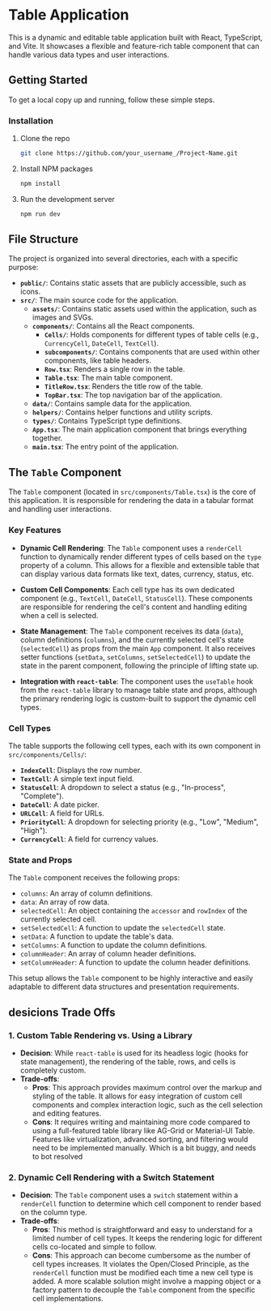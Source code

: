 # Table Application

This is a dynamic and editable table application built with React, TypeScript, and Vite. It showcases a flexible and feature-rich table component that can handle various data types and user interactions.

## Getting Started

To get a local copy up and running, follow these simple steps.

### Installation

1. Clone the repo
   ```sh
   git clone https://github.com/your_username_/Project-Name.git
   ```
2. Install NPM packages
   ```sh
   npm install
   ```
3. Run the development server
   ```sh
   npm run dev
   ```

## File Structure

The project is organized into several directories, each with a specific purpose:

-   **`public/`**: Contains static assets that are publicly accessible, such as icons.
-   **`src/`**: The main source code for the application.
    -   **`assets/`**: Contains static assets used within the application, such as images and SVGs.
    -   **`components/`**: Contains all the React components.
        -   **`Cells/`**: Holds components for different types of table cells (e.g., `CurrencyCell`, `DateCell`, `TextCell`).
        -   **`subcomponents/`**: Contains components that are used within other components, like table headers.
        -   **`Row.tsx`**: Renders a single row in the table.
        -   **`Table.tsx`**: The main table component.
        -   **`TitleRow.tsx`**: Renders the title row of the table.
        -   **`TopBar.tsx`**: The top navigation bar of the application.
    -   **`data/`**: Contains sample data for the application.
    -   **`helpers/`**: Contains helper functions and utility scripts.
    -   **`types/`**: Contains TypeScript type definitions.
    -   **`App.tsx`**: The main application component that brings everything together.
    -   **`main.tsx`**: The entry point of the application.

## The `Table` Component

The `Table` component (located in `src/components/Table.tsx`) is the core of this application. It is responsible for rendering the data in a tabular format and handling user interactions.

### Key Features

-   **Dynamic Cell Rendering**: The `Table` component uses a `renderCell` function to dynamically render different types of cells based on the `type` property of a column. This allows for a flexible and extensible table that can display various data formats like text, dates, currency, status, etc.

-   **Custom Cell Components**: Each cell type has its own dedicated component (e.g., `TextCell`, `DateCell`, `StatusCell`). These components are responsible for rendering the cell's content and handling editing when a cell is selected.

-   **State Management**: The `Table` component receives its data (`data`), column definitions (`columns`), and the currently selected cell's state (`selectedCell`) as props from the main `App` component. It also receives setter functions (`setData`, `setColumns`, `setSelectedCell`) to update the state in the parent component, following the principle of lifting state up.

-   **Integration with `react-table`**: The component uses the `useTable` hook from the `react-table` library to manage table state and props, although the primary rendering logic is custom-built to support the dynamic cell types.

### Cell Types

The table supports the following cell types, each with its own component in `src/components/Cells/`:

-   **`IndexCell`**: Displays the row number.
-   **`TextCell`**: A simple text input field.
-   **`StatusCell`**: A dropdown to select a status (e.g., "In-process", "Complete").
-   **`DateCell`**: A date picker.
-   **`URLCell`**: A field for URLs.
-   **`PriorityCell`**: A dropdown for selecting priority (e.g., "Low", "Medium", "High").
-   **`CurrencyCell`**: A field for currency values.

### State and Props

The `Table` component receives the following props:

-   `columns`: An array of column definitions.
-   `data`: An array of row data.
-   `selectedCell`: An object containing the `accessor` and `rowIndex` of the currently selected cell.
-   `setSelectedCell`: A function to update the `selectedCell` state.
-   `setData`: A function to update the table's data.
-   `setColumns`: A function to update the column definitions.
-   `columnHeader`: An array of column header definitions.
-   `setColumnHeader`: A function to update the column header definitions.

This setup allows the `Table` component to be highly interactive and easily adaptable to different data structures and presentation requirements.


## desicions Trade Offs

### 1. Custom Table Rendering vs. Using a Library

-   **Decision**: While `react-table` is used for its headless logic (hooks for state management), the rendering of the table, rows, and cells is completely custom.
-   **Trade-offs**:
    -   **Pros**: This approach provides maximum control over the markup and styling of the table. It allows for easy integration of custom cell components and complex interaction logic, such as the cell selection and editing features.
    -   **Cons**: It requires writing and maintaining more code compared to using a full-featured table library like AG-Grid or Material-UI Table. Features like virtualization, advanced sorting, and filtering would need to be implemented manually. Which is a bit buggy, and needs to bot resolved 

### 2. Dynamic Cell Rendering with a Switch Statement

-   **Decision**: The `Table` component uses a `switch` statement within a `renderCell` function to determine which cell component to render based on the column type.
-   **Trade-offs**:
    -   **Pros**: This method is straightforward and easy to understand for a limited number of cell types. It keeps the rendering logic for different cells co-located and simple to follow.
    -   **Cons**: This approach can become cumbersome as the number of cell types increases. It violates the Open/Closed Principle, as the `renderCell` function must be modified each time a new cell type is added. A more scalable solution might involve a mapping object or a factory pattern to decouple the `Table` component from the specific cell implementations.

